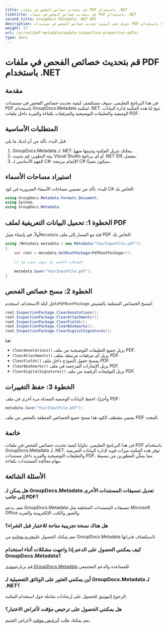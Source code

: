 ```yaml
---
title: قم بتحديث خصائص الفحص في ملفات PDF باستخدام .NET
linktitle: قم بتحديث خصائص الفحص في ملفات PDF باستخدام .NET
second_title: GroupDocs.Metadata .NET API
description: تعرف على كيفية تحديث خصائص الفحص في مستندات PDF باستخدام GroupDocs.Metadata لـ .NET. إدارة بيانات التعريف والتعليقات التوضيحية بكفاءة باستخدام لغة C#.
weight: 17
url: /ar/net/pdf-metadata/update-inspection-properties-pdfs/
type: docs
---
```

# قم بتحديث خصائص الفحص في ملفات PDF باستخدام .NET

## مقدمة
في هذا البرنامج التعليمي، سوف نستكشف كيفية تحديث خصائص الفحص في مستندات PDF باستخدام GroupDocs.Metadata لمكتبة .NET. تتيح لنا هذه المكتبة إدارة البيانات الوصفية والتعليقات التوضيحية والمرفقات بكفاءة والمزيد داخل ملفات PDF.
## المتطلبات الأساسية
قبل البدء، تأكد من أن لديك ما يلي:
1.  GroupDocs.Metadata لـ .NET: يمكنك تنزيل المكتبة وتثبيتها من[هنا](https://releases.groupdocs.com/metadata/net/).
2. بيئة التطوير: قم بتثبيت Visual Studio أو أي برنامج .NET IDE مفضل.
3. الفهم الأساسي لـ C#: الإلمام ببرمجة C# سيكون مفيدًا.

## استيراد مساحات الأسماء
للبدء، تأكد من تضمين مساحات الأسماء الضرورية في كود C# الخاص بك:
```csharp
using GroupDocs.Metadata.Formats.Document;
using System;
using GroupDocs.Metadata;
```
## الخطوة 1: تحميل البيانات التعريفية لملف PDF
 أولاً، قم بإنشاء مثيل`Metadata` فئة مع المسار إلى ملف PDF الخاص بك:
```csharp
using (Metadata metadata = new Metadata("YourInputFile.pdf"))
{
    var root = metadata.GetRootPackage<PdfRootPackage>();
    
    // التعديلات الخاصة بك سوف تذهب هنا
    
    metadata.Save("YourInputFile.pdf");
}
```
## الخطوة 2: مسح خصائص الفحص
 داخل كتلة الاستخدام، استخدم`PdfRootPackage` لمسح الخصائص المتعلقة بالتفتيش:
```csharp
root.InspectionPackage.ClearAnnotations();
root.InspectionPackage.ClearAttachments();
root.InspectionPackage.ClearFields();
root.InspectionPackage.ClearBookmarks();
root.InspectionPackage.ClearDigitalSignatures();
```
هنا:
- `ClearAnnotations()` يزيل جميع التعليقات التوضيحية من ملف PDF.
- `ClearAttachments()` يزيل أي مرفقات مرتبطة بملف PDF.
- `ClearFields()` يمسح حقول النموذج داخل ملف PDF.
- `ClearBookmarks()` يزيل الإشارات المرجعية في ملف PDF.
- `ClearDigitalSignatures()` يزيل التوقيعات الرقمية من ملف PDF.
## الخطوة 3: حفظ التغييرات
وأخيرًا، احفظ البيانات الوصفية المعدلة مرة أخرى في ملف PDF:
```csharp
metadata.Save("YourInputFile.pdf");
```
يضمن مقتطف الكود هذا مسح جميع الخصائص المتعلقة بالفحص من ملف PDF المحدد.

## خاتمة
في هذا البرنامج التعليمي، تناولنا كيفية تحديث خصائص الفحص في ملفات PDF باستخدام GroupDocs.Metadata لـ .NET. توفر هذه المكتبة ميزات قوية لإدارة البيانات التعريفية والتعليقات التوضيحية والمزيد داخل مستندات PDF، مما يمكّن المطورين من تبسيط مهام معالجة المستندات بكفاءة.

## الأسئلة الشائعة
### هل يمكن لـ GroupDocs.Metadata تعديل تنسيقات المستندات الأخرى إلى جانب PDF؟
نعم، يدعم GroupDocs.Metadata تنسيقات المستندات المختلفة مثل Microsoft Office والصور والكتب الإلكترونية والمزيد.
### هل هناك نسخة تجريبية متاحة للاختبار قبل الشراء؟
 نعم يمكنك الحصول على[تجربة مجانية](https://releases.groupdocs.com/) من GroupDocs.Metadata لاستكشاف قدراتها.
### كيف يمكنني الحصول على الدعم إذا واجهت مشكلات أثناء استخدام GroupDocs.Metadata؟
 قم بزيارة[منتدى GroupDocs.Metadata](https://forum.groupdocs.com/c/metadata/14) للمساعدة والدعم المجتمعي.
### أين يمكنني العثور على الوثائق التفصيلية لـ GroupDocs.Metadata لـ .NET؟
 الرجوع إلى[توثيق](https://tutorials.groupdocs.com/metadata/net/) للحصول على إرشادات شاملة حول استخدام المكتبة.
### هل يمكنني الحصول على ترخيص مؤقت لأغراض الاختبار؟
 نعم يمكنك طلب أ[ترخيص مؤقت](https://purchase.groupdocs.com/temporary-license/) لأغراض التقييم.